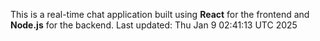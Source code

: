 This is a real-time chat application built using **React** for the frontend and **Node.js** for the backend.
Last updated: Thu Jan  9 02:41:13 UTC 2025
